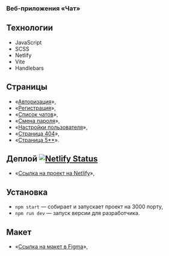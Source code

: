 ### Bеб-приложения «Чат»

## Технологии
- JavaScript
- SCSS
- Netlify
- Vite 
- Handlebars

## Страницы
- «[Авторизация]()»,
- «[Регистрация]()»,
- «[Список чатов]()»,
- «[Смена пароля]()»,
- «[Настройки пользователя]()»,
- «[Страница 404]()»,
- «[Страница 5**]()».

## Деплой [![Netlify Status](https://api.netlify.com/api/v1/badges/ae2ce035-dcaf-44bf-a2ec-3c5c9837e790/deploy-status)](https://app.netlify.com/sites/glistening-seahorse-b8a9d2/deploys)
- «[Cсылка на проект на Netlify](#)»,
  
## Установка
- `npm start` — собирает и запускает проект на 3000 порту,
- `npm run dev` — запуск версии для разработчика.
  
## Макет
- «[Cсылка на макет в Figma]([https://github.com/facebook/react](https://www.figma.com/design/kuwerWMZV5aHJGvW9WCiQP/Chat_external_link-(Copy)?node-id=0-1&t=37nRVz7GwxVH4U9x-1))»,
